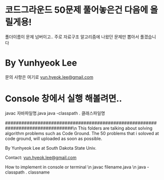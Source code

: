 # 코드그라운드 50문제 풀어놓은건 다음에 올릴게용!
폴더이름이 문제 넘버이고.. 주로 자료구조 알고리즘에 나왔던 문제만 뽑아서 풀겠습니다

# By Yunhyeok Lee  
문의 사항은 여기로 yun.hyeok.lee@gmail.com  

# Console 창에서 실행 해볼려면..
 javac 자바파일명.java
 java -classpath . 클래스파일명


#################################################################################\n
This folders are talking about solving algorithm problems such as Code Ground.
The 50 problems that i soloved at code ground, will uploaded as soon as possible.

By Yunhyeok Lee at South Dakota State Univ.

Contact: yun.hyeok.lee@gmail.com

How to implement in console or terminal \n
javac filename.java \n
java -classpath . classname
